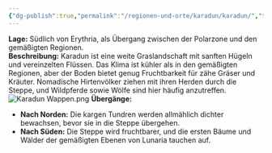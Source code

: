 ```yaml
---
{"dg-publish":true,"permalink":"/regionen-und-orte/karadun/karadun/","tags":["Region"]}
---
```


**Lage:** Südlich von Erythria, als Übergang zwischen der Polarzone und den gemäßigten Regionen.  
**Beschreibung:** Karadun ist eine weite Graslandschaft mit sanften Hügeln und vereinzelten Flüssen. Das Klima ist kühler als in den gemäßigten Regionen, aber der Boden bietet genug Fruchtbarkeit für zähe Gräser und Kräuter. Nomadische Hirtenvölker ziehen mit ihren Herden durch die Steppe, und Wildpferde sowie Wölfe sind hier häufig anzutreffen.
![Karadun Wappen.png](/img/user/PNG's/Karadun%20Wappen.png)
**Übergänge:**

- **Nach Norden:** Die kargen Tundren werden allmählich dichter bewachsen, bevor sie in die Steppe übergehen.
- **Nach Süden:** Die Steppe wird fruchtbarer, und die ersten Bäume und Wälder der gemäßigten Ebenen von Lunaria tauchen auf.